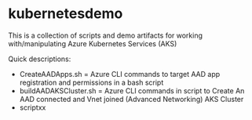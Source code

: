 # kubernetesdemo

This is a collection of scripts and demo artifacts for working with/manipulating Azure Kubernetes Services (AKS)

Quick descriptions:
* CreateAADApps.sh = Azure CLI commands to target AAD app registration and permissions in a bash script 
* buildAADAKSCluster.sh = Azure CLI commands in script to Create An AAD connected and Vnet joined (Advanced Networking) AKS Cluster
* scriptxx

